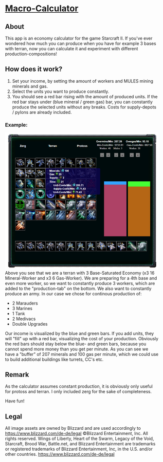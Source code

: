 # [Macro-Calculator](https://rotschnabel.github.io/)
## About
This app is an economy calculator for the game Starcraft II. If you've ever wondered how much you can produce when you have for example 3 bases with terran, now you can calculate it and experiment with different production-compositions!


## How does it work?
1. Set your income, by setting the amount of workers and MULES mining minerals and gas.
2. Select the units you want to produce constantly.
3. You should see a red bar rising with the amount of produced units. If the red bar stays under (blue mineral / green gas) bar, you can constantly produce the selected units without any breaks. Costs for supply-depots / pylons are already included.

### Example:
![Example](/images/calculator_example.png)
Above you see that we are a terran with 3 Base-Saturated Economy (x3 16 Mineral-Worker and x3 6 Gas-Worker). We are preparing for a 4th base and even more worker, so we want to constantly produce 3 workers, which are added to the "production-tab" on the bottom. We also want to constantly produce an army. In our case we chose for continous production of:
* 2 Marauders
* 3 Marines
* 1 Tank
* 2 Medivacs
* Double Upgrades

Our income is visualized by the blue and green bars. If you add units, they will "fill" up with a red bar, visualizing the cost of your production. Obviously the red bars should stay below the blue- and green bars, because you cannot spend more money than you get per minute. As you can see we have a "buffer" of 207 minerals and 100 gas per minute, which we could use to build additional buildings like turrets, CC's etc.


## Remark
As the calculator assumes constant production, it is obviously only useful for protoss and terran. I only included zerg for the sake of completeness.

Have fun!


## Legal
All image assets are owned by Blizzard and are used accordingly to https://www.blizzard.com/de-de/legal ©Blizzard Entertainment, Inc. All rights reserved. Wings of Liberty, Heart of the Swarm, Legacy of the Void, Starcraft, Brood War, Battle.net, and Blizzard Entertainment are trademarks or registered trademarks of Blizzard Entertainment, Inc, in the U.S. and/or other countries.
https://www.blizzard.com/de-de/legal
